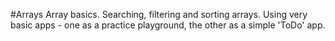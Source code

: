 #Arrays
Array basics. Searching, filtering and sorting arrays.
Using very basic apps - one as a practice playground, the other as a simple 'ToDo' app.
